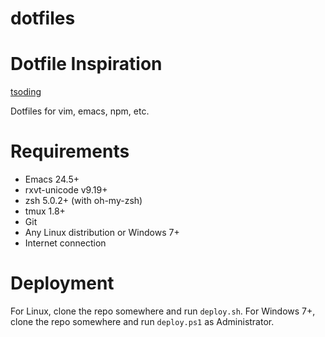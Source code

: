 # dotfiles #

# Dotfile Inspiration #
[tsoding](https://github.com/rexim/dotfiles)

Dotfiles for vim, emacs, npm, etc.

# Requirements #

* Emacs 24.5+
* rxvt-unicode v9.19+
* zsh 5.0.2+ (with oh-my-zsh)
* tmux 1.8+
* Git
* Any Linux distribution or Windows 7+
* Internet connection

# Deployment #

For Linux, clone the repo somewhere and run `deploy.sh`. For Windows 7+,
clone the repo somewhere and run `deploy.ps1` as Administrator.
